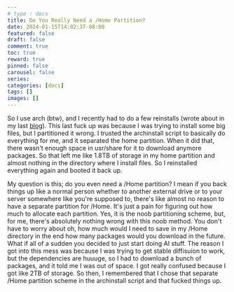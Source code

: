 ```yaml
---
# type : docs
title: Do You Really Need a /Home Partition?
date: 2024-01-15T14:02:37-08:00
featured: false
draft: false
comment: true
toc: true
reward: true
pinned: false
carousel: false
series:
categories: [docs]
tags: []
images: []
---
```


So I use arch (btw), and I recently had to do a few reinstalls (wrote about in my last [blog](/blog/2024/01/i-broke-my-computer...twice/)). This last fuck up was because I was trying to install some big files, but I partitioned it wrong. I trusted the archinstall script to basically do everything for me, and it separated the home partition. When it did that, there wasn't enough space in usr/share for it to download anymore packages. So that left me like 1.8TB of storage in my home partition and almost nothing in the directory where I install files. So I reinstalled everything again and booted it back up.

My question is this; do you even need a /Home partition? I mean if you back things up like a normal person whether to another external drive or to your server somewhere like you're supposed to, there's like almost no reason to have a separate partition for /Home. It's just a pain for figuring out how much to allocate each partition. Yes, it is the noob partitioning scheme, but, for me, there's absolutely nothing wrong with this noob method. You don't have to worry about oh, how much would I need to save in my /Home directory in the end how many packages would you download in the future. What if all of a sudden you decided to just start doing AI stuff. The reason I got into this mess was because I was trying to get stable diffisuion to work, but the dependencies are huuuge, so I had to download a bunch of packages, and it told me I was out of space. I got really confused because I got like 2TB of storage. So then, I remembered that I chose that separate /Home partition scheme in the archinstall script and that fucked things up. 

